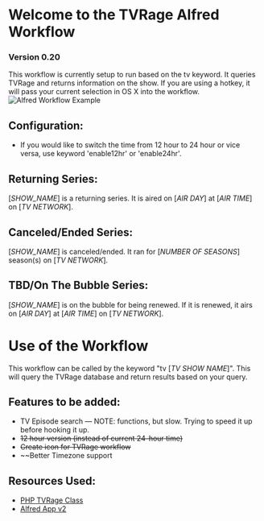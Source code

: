 Welcome to the TVRage Alfred Workflow
=====================================
### Version 0.20

This workflow is currently setup to run based on the tv keyword. It queries TVRage and returns information on the show. If you are using a hotkey, it will pass your current selection in OS X into the workflow.
![Alfred Workflow Example](http://i.imgur.com/oND1ufT.png)

Configuration:
--------------
* If you would like to switch the time from 12 hour to 24 hour or vice versa, use keyword 'enable12hr' or 'enable24hr'.

Returning Series:
-----------------
[*SHOW_NAME*] is a returning series. It is aired on [*AIR DAY*] at [*AIR TIME*] on [*TV NETWORK*].

Canceled/Ended Series:
----------------------
[*SHOW_NAME*] is canceled/ended. It ran for [*NUMBER OF SEASONS*] season(s) on [*TV NETWORK*].

TBD/On The Bubble Series:
----------------------
[*SHOW_NAME*] is on the bubble for being renewed. If it is renewed, it airs on [*AIR DAY*] at [*AIR TIME*] on [*TV NETWORK*].

Use of the Workflow
===================
This workflow can be called by the keyword "tv [*TV SHOW NAME*]". This will query the TVRage database and return results based on your query.

Features to be added:
---------------------
* TV Episode search — NOTE: functions, but slow. Trying to speed it up before hooking it up.
* ~~12 hour version (instead of current 24-hour time)~~
* ~~Create icon for TVRage workflow~~
* ~~Better Timezone support

Resources Used:
---------------
* [PHP TVRage Class](https://github.com/ryandoherty/PHP--TVRage)
* [Alfred App v2](http://www.alfredapp.com/)